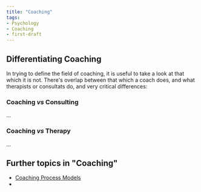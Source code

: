 ```yaml
---
title: "Coaching"
tags:
- Psychology
- Coaching
- first-draft
---
```


## Differentiating Coaching

In trying to define the field of coaching, it is useful to take a look at that which it is not. There's overlap between that which a coach does, and what therapists or consultats do, and very critical differences:

### Coaching *vs* Consulting
...

### Coaching *vs* Therapy
...

## Further topics in "Coaching"
* [Coaching Process Models](notes/coaching-models.md)
* 